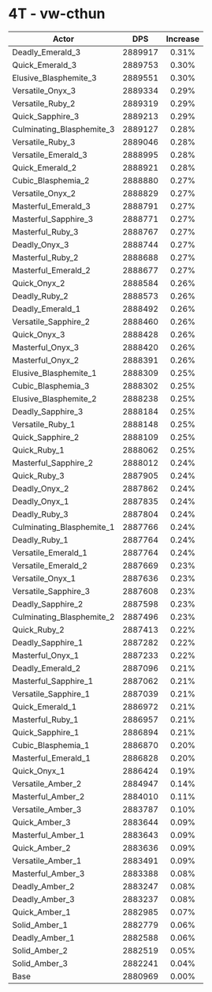 # 4T - vw-cthun
| Actor | DPS | Increase |
|---|:---:|:---:|
|Deadly_Emerald_3|2889917|0.31%|
|Quick_Emerald_3|2889753|0.30%|
|Elusive_Blasphemite_3|2889551|0.30%|
|Versatile_Onyx_3|2889334|0.29%|
|Versatile_Ruby_2|2889319|0.29%|
|Quick_Sapphire_3|2889213|0.29%|
|Culminating_Blasphemite_3|2889127|0.28%|
|Versatile_Ruby_3|2889046|0.28%|
|Versatile_Emerald_3|2888995|0.28%|
|Quick_Emerald_2|2888921|0.28%|
|Cubic_Blasphemia_2|2888880|0.27%|
|Versatile_Onyx_2|2888829|0.27%|
|Masterful_Emerald_3|2888791|0.27%|
|Masterful_Sapphire_3|2888771|0.27%|
|Masterful_Ruby_3|2888767|0.27%|
|Deadly_Onyx_3|2888744|0.27%|
|Masterful_Ruby_2|2888688|0.27%|
|Masterful_Emerald_2|2888677|0.27%|
|Quick_Onyx_2|2888584|0.26%|
|Deadly_Ruby_2|2888573|0.26%|
|Deadly_Emerald_1|2888492|0.26%|
|Versatile_Sapphire_2|2888460|0.26%|
|Quick_Onyx_3|2888428|0.26%|
|Masterful_Onyx_3|2888420|0.26%|
|Masterful_Onyx_2|2888391|0.26%|
|Elusive_Blasphemite_1|2888309|0.25%|
|Cubic_Blasphemia_3|2888302|0.25%|
|Elusive_Blasphemite_2|2888238|0.25%|
|Deadly_Sapphire_3|2888184|0.25%|
|Versatile_Ruby_1|2888148|0.25%|
|Quick_Sapphire_2|2888109|0.25%|
|Quick_Ruby_1|2888062|0.25%|
|Masterful_Sapphire_2|2888012|0.24%|
|Quick_Ruby_3|2887905|0.24%|
|Deadly_Onyx_2|2887862|0.24%|
|Deadly_Onyx_1|2887835|0.24%|
|Deadly_Ruby_3|2887804|0.24%|
|Culminating_Blasphemite_1|2887766|0.24%|
|Deadly_Ruby_1|2887764|0.24%|
|Versatile_Emerald_1|2887764|0.24%|
|Versatile_Emerald_2|2887669|0.23%|
|Versatile_Onyx_1|2887636|0.23%|
|Versatile_Sapphire_3|2887608|0.23%|
|Deadly_Sapphire_2|2887598|0.23%|
|Culminating_Blasphemite_2|2887496|0.23%|
|Quick_Ruby_2|2887413|0.22%|
|Deadly_Sapphire_1|2887282|0.22%|
|Masterful_Onyx_1|2887233|0.22%|
|Deadly_Emerald_2|2887096|0.21%|
|Masterful_Sapphire_1|2887062|0.21%|
|Versatile_Sapphire_1|2887039|0.21%|
|Quick_Emerald_1|2886972|0.21%|
|Masterful_Ruby_1|2886957|0.21%|
|Quick_Sapphire_1|2886894|0.21%|
|Cubic_Blasphemia_1|2886870|0.20%|
|Masterful_Emerald_1|2886828|0.20%|
|Quick_Onyx_1|2886424|0.19%|
|Versatile_Amber_2|2884947|0.14%|
|Masterful_Amber_2|2884010|0.11%|
|Versatile_Amber_3|2883787|0.10%|
|Quick_Amber_3|2883644|0.09%|
|Masterful_Amber_1|2883643|0.09%|
|Quick_Amber_2|2883636|0.09%|
|Versatile_Amber_1|2883491|0.09%|
|Masterful_Amber_3|2883388|0.08%|
|Deadly_Amber_2|2883247|0.08%|
|Deadly_Amber_3|2883237|0.08%|
|Quick_Amber_1|2882985|0.07%|
|Solid_Amber_1|2882779|0.06%|
|Deadly_Amber_1|2882588|0.06%|
|Solid_Amber_2|2882519|0.05%|
|Solid_Amber_3|2882241|0.04%|
|Base|2880969|0.00%|
